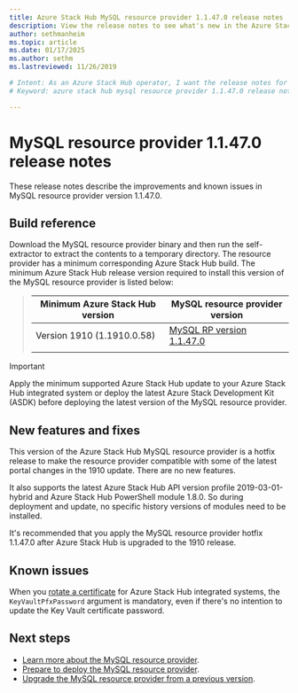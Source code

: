 ```yaml
---
title: Azure Stack Hub MySQL resource provider 1.1.47.0 release notes 
description: View the release notes to see what's new in the Azure Stack Hub MySQL resource provider 1.1.47.0 update.
author: sethmanheim
ms.topic: article
ms.date: 01/17/2025
ms.author: sethm
ms.lastreviewed: 11/26/2019

# Intent: As an Azure Stack Hub operator, I want the release notes for the MySQL resource provider 1.1.47.0 update.
# Keyword: azure stack hub mysql resource provider 1.1.47.0 release notes

---
```


# MySQL resource provider 1.1.47.0 release notes

These release notes describe the improvements and known issues in MySQL resource provider version 1.1.47.0.

## Build reference

Download the MySQL resource provider binary and then run the self-extractor to extract the contents to a temporary directory. The resource provider has a minimum corresponding Azure Stack Hub build. The minimum Azure Stack Hub release version required to install this version of the MySQL resource provider is listed below:

> |Minimum Azure Stack Hub version|MySQL resource provider version|
> |-----|-----|
> |Version 1910 (1.1910.0.58)|[MySQL RP version 1.1.47.0](https://aka.ms/azurestackmysqlrp11470)|  
> |     |     |

> [!IMPORTANT]
> Apply the minimum supported Azure Stack Hub update to your Azure Stack Hub integrated system or deploy the latest Azure Stack Development Kit (ASDK) before deploying the latest version of the MySQL resource provider.

## New features and fixes

This version of the Azure Stack Hub MySQL resource provider is a hotfix release to make the resource provider compatible with some of the latest portal changes in the 1910 update. There are no new features.

It also supports the latest Azure Stack Hub API version profile 2019-03-01-hybrid and Azure Stack Hub PowerShell module 1.8.0. So during deployment and update, no specific history versions of modules need to be installed.

It's recommended that you apply the MySQL resource provider hotfix 1.1.47.0 after Azure Stack Hub is upgraded to the 1910 release.

## Known issues

When you [rotate a certificate](azure-stack-mysql-resource-provider-maintain.md#secrets-rotation) for Azure Stack Hub integrated systems, the `KeyVaultPfxPassword` argument is mandatory, even if there's no intention to update the Key Vault certificate password.

## Next steps

- [Learn more about the MySQL resource provider](azure-stack-mysql-resource-provider.md).
- [Prepare to deploy the MySQL resource provider](azure-stack-mysql-resource-provider-deploy.md#prerequisites).
- [Upgrade the MySQL resource provider from a previous version](azure-stack-mysql-resource-provider-update.md).
